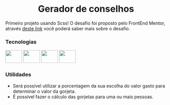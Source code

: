 <h1 align="center">
  Gerador de conselhos
</h1>
Primeiro projeto usando Scss!
O desafio foi proposto pelo FrontEnd Mentor, através <a href="https://www.frontendmentor.io/challenges/advice-generator-app-QdUG-13db">deste link</a> você poderá saber mais sobre o desafio.

### Tecnologias

<div>
  <img src="https://cdn.jsdelivr.net/gh/devicons/devicon/icons/html5/html5-original.svg" width="52px" height="40" />
  <img src="https://cdn.jsdelivr.net/gh/devicons/devicon/icons/css3/css3-original.svg" width="52px" height="40" />
  <img src="https://cdn.jsdelivr.net/gh/devicons/devicon/icons/sass/sass-original.svg" width="52px" height="40" />        
  <img src="https://cdn.jsdelivr.net/gh/devicons/devicon/icons/javascript/javascript-original.svg" width="52px" height="40" />
</div>

### Utilidades

- Será possível utilizar a porcentagem da sua escolha do valor gasto para determinar o valor da gorjeta.
- É possível fazer o cálculo das gorjetas para uma ou mais pessoas.
